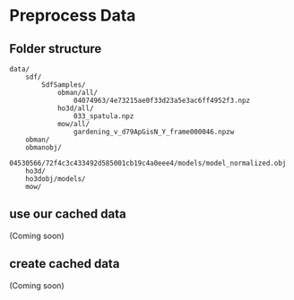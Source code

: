 # Preprocess Data

## Folder structure
```
data/
    sdf/
        SdfSamples/
            obman/all/
                04074963/4e73215ae0f33d23a5e3ac6ff4952f3.npz
            ho3d/all/
                033_spatula.npz
            mow/all/
                gardening_v_d79ApGisN_Y_frame000046.npzw
    obman/
    obmanobj/
        04530566/72f4c3c433492d585001cb19c4a0eee4/models/model_normalized.obj
    ho3d/
    ho3dobj/models/
    mow/
```

## use our cached data
(Coming soon)

## create cached data
(Coming soon)
